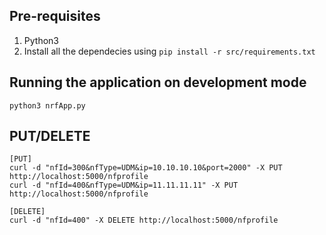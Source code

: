 ## Pre-requisites 

1. Python3
2. Install all the dependecies using `pip install -r src/requirements.txt`

## Running the application on development mode

`python3 nrfApp.py`

## PUT/DELETE 
```
[PUT]
curl -d "nfId=300&nfType=UDM&ip=10.10.10.10&port=2000" -X PUT http://localhost:5000/nfprofile
curl -d "nfId=400&nfType=UDM&ip=11.11.11.11" -X PUT http://localhost:5000/nfprofile

[DELETE]
curl -d "nfId=400" -X DELETE http://localhost:5000/nfprofile
```

